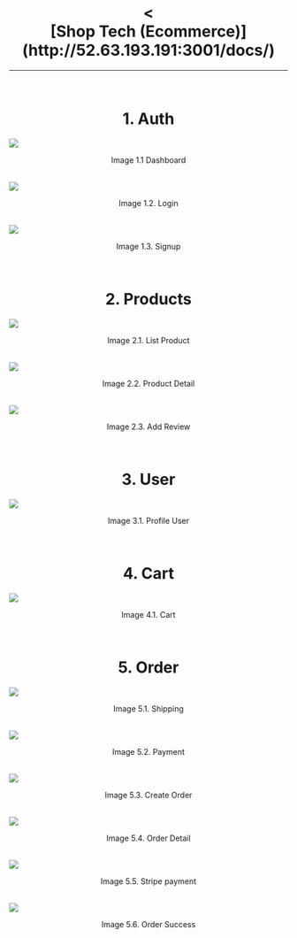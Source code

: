 <h1 align="center"><
  <br>
  [Shop Tech (Ecommerce)](http://52.63.193.191:3001/docs/)
  <br>
</h1>

---

<br />
<div>
  <h1 align="center">1. Auth</h1>
  <img src="images/auth/home.png" />
  <p align="center">Image 1.1 Dashboard</p>
  <br />

  <img src="images/auth/login.png" />
  <p align="center">Image 1.2. Login</p>
  <br />

  <img src="images/auth/signup.png" />
  <p align="center">Image 1.3. Signup</p>
  <br />
</div>

<div>
  <h1 align="center">2. Products</h1>
  <img src="images/product/products.png" />
  <p align="center">Image 2.1. List Product</p>
  <br />

  <img src="images/product/product.png" />
  <p align="center">Image 2.2. Product Detail</p>
  <br />

  <img src="images/product/review.png" />
  <p align="center">Image 2.3. Add Review</p>
  <br />
</div>

<div>
  <h1 align="center">3. User</h1>
  <img src="images/user/profile.png" />
  <p align="center">Image 3.1. Profile User</p>
  <br />
</div>

<div>
  <h1 align="center">4. Cart</h1>
   <img src="images/cart/cart.png" />
  <p align="center">Image 4.1. Cart</p>
  <br />
</div>

<div>
  <h1 align="center">5. Order</h1>
   <img src="images/order/shipping.png" />
  <p align="center">Image 5.1. Shipping</p>
  <br />

   <img src="images/order/payment.png" />
  <p align="center">Image 5.2. Payment</p>
  <br />

   <img src="images/order/order.png" />
  <p align="center">Image 5.3. Create Order</p>
  <br />

   <img src="images/order/order_detail.png" />
  <p align="center">Image 5.4. Order Detail</p>
  <br />

   <img src="images/order/stripe.png" />
  <p align="center">Image 5.5. Stripe payment</p>
  <br />

   <img src="images/order/order_success.png" />
  <p align="center">Image 5.6. Order Success</p>
  <br />
</div>
